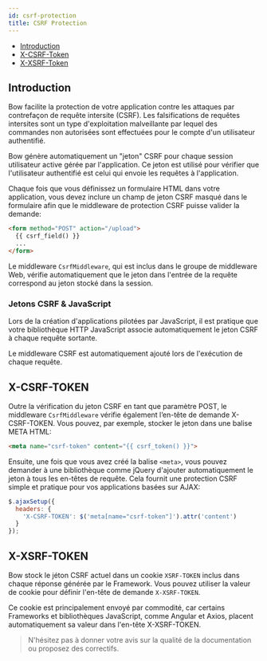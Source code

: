 ```yaml
---
id: csrf-protection
title: CSRF Protection
---
```


- [Introduction](#introduction)
- [X-CSRF-Token](#x-csrf-token)
- [X-XSRF-Token](#x-xsrf-token)

## Introduction

Bow facilite la protection de votre application contre les attaques par contrefaçon de requête intersite (CSRF). Les falsifications de requêtes intersites sont un type d'exploitation malveillante par lequel des commandes non autorisées sont effectuées pour le compte d'un utilisateur authentifié.

Bow génère automatiquement un "jeton" CSRF pour chaque session utilisateur active gérée par l'application. Ce jeton est utilisé pour vérifier que l'utilisateur authentifié est celui qui envoie les requêtes à l'application.

Chaque fois que vous définissez un formulaire HTML dans votre application, vous devez inclure un champ de jeton CSRF masqué dans le formulaire afin que le middleware de protection CSRF puisse valider la demande:

```html
<form method="POST" action="/upload">
  {{ csrf_field() }}
  ...
</form>
```

Le middleware `CsrfMiddleware`, qui est inclus dans le groupe de middleware Web, vérifie automatiquement que le jeton dans l'entrée de la requête correspond au jeton stocké dans la session.

### Jetons CSRF & JavaScript

Lors de la création d'applications pilotées par JavaScript, il est pratique que votre bibliothèque HTTP JavaScript associe automatiquement le jeton CSRF à chaque requête sortante.

Le middleware CSRF est automatiquement ajouté lors de l'exécution de chaque requête.

## X-CSRF-TOKEN

Outre la vérification du jeton CSRF en tant que paramètre POST, le middleware `CsrfMiddleware` vérifie également l’en-tête de demande X-CSRF-TOKEN. Vous pouvez, par exemple, stocker le jeton dans une balise META HTML:

```html
<meta name="csrf-token" content="{{ csrf_token() }}">
```

Ensuite, une fois que vous avez créé la balise `<meta>`, vous pouvez demander à une bibliothèque comme jQuery d'ajouter automatiquement le jeton à tous les en-têtes de requête. Cela fournit une protection CSRF simple et pratique pour vos applications basées sur AJAX:

```js
$.ajaxSetup({
  headers: {
    'X-CSRF-TOKEN': $('meta[name="csrf-token"]').attr('content')
  }
});
```

## X-XSRF-TOKEN

Bow stock le jéton CSRF actuel dans un cookie `XSRF-TOKEN` inclus dans chaque réponse générée par le Framework. Vous pouvez utiliser la valeur de cookie pour définir l'en-tête de demande `X-XSRF-TOKEN`.

Ce cookie est principalement envoyé par commodité, car certains Frameworks et bibliothèques JavaScript, comme Angular et Axios, placent automatiquement sa valeur dans l'en-tête X-XSRF-TOKEN.

> N'hésitez pas à donner votre avis sur la qualité de la documentation ou proposez des correctifs.
